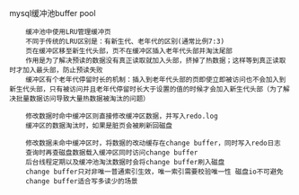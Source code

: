 mysql缓冲池buffer pool

		缓冲池中使用LRU管理缓冲页
		不同于传统的LRU区别是：有新生代、老年代的区别(通常比例7:3)
		页在缓冲区移至新生代头部，页不在缓冲区插入老年代头部并淘汰尾部
		作用是为了解决预读的数据没有真正读取就加入头部，挤掉了热数据；这样等到真正读取时才加入最头部，防止预读失败
		缓冲区有个老年代停留时长的机制：插入到老年代头部的页即使立即被访问也不会加入到新生代头部，只有被访问并且老年代停留时长大于设置的值的时候才会加入新生代头部（为了解决批量数据访问导致大量热数据被淘汰的问题）
		
		修改数据时命中缓冲区则直接修改缓冲区数据，并写入redo.log
		缓冲区的数据淘汰时，如果是脏页会被刷新回磁盘
		
		修改数据未命中缓冲区时，将数据的改动缓存在change buffer，同时写入redo日志
		查询时再查磁盘数据载入缓冲区同时访问change buffer
		后台线程定期以及缓冲池淘汰数据时会将change buffer刷入磁盘
		change buffer只对非唯一普通索引生效，唯一索引需要校验唯一性 磁盘io不可避免
		change buffer适合写多读少的场景
